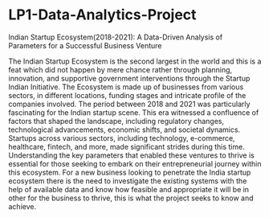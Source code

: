 # LP1-Data-Analytics-Project
Indian Startup Ecosystem(2018-2021): A Data-Driven Analysis of Parameters for a Successful Business Venture 

The Indian Startup Ecosystem is the second largest in the world and this is a feat which did not happen by mere chance rather through planning, innovation, and supportive government interventions through the Startup Indian Initiative. The Ecosystem is made up of businesses from various sectors, in different locations, funding stages and intricate profile of the companies involved.
The period between 2018 and 2021 was particularly fascinating for the Indian startup scene. This era witnessed a confluence of factors that shaped the landscape, including regulatory changes, technological advancements, economic shifts, and societal dynamics. Startups across various sectors, including technology, e-commerce, healthcare, fintech, and more, made significant strides during this time. 
Understanding the key parameters that enabled these ventures to thrive is essential for those seeking to embark on their entrepreneurial journey within this ecosystem.
 For a new business looking to penetrate the India startup ecosystem there is the need to investigate the existing systems with the help of available data and know how feasible and appropriate it will be in other for the business to thrive, this is what the project seeks to know and achieve.

